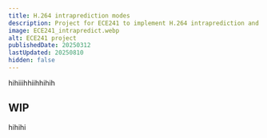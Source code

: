 ```yaml
---
title: H.264 intraprediction modes
description: Project for ECE241 to implement H.264 intraprediction and see how different modes affect prediction
image: ECE241_intrapredict.webp
alt: ECE241 project
publishedDate: 20250312
lastUpdated: 20250810
hidden: false
---
```

hihiiihhiihhihih

## WIP
hihihi